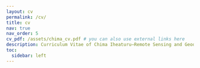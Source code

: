 ```yaml
---
layout: cv
permalink: /cv/
title: cv
nav: true
nav_order: 5
cv_pdf: /assets/chima_cv.pdf # you can also use external links here
description: Curriculum Vitae of Chima Iheaturu—Remote Sensing and Geodata Scientist with expertise in tropical forest monitoring and land systems analysis.
toc:
  sidebar: left
---
```

